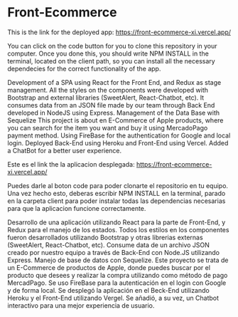 # Front-Ecommerce

This is the link for the deployed app: https://front-ecommerce-xi.vercel.app/

You can click on the code button for you to clone this repository in your computer. Once you done this, you should write NPM INSTALL in the terminal, located on the client path, so you can install all the necessary dependecies for the correct functionality of the app.

Development of a SPA using React for the Front End, and Redux as stage management. All the styles on the components were developed with Bootstrap and external libraries (SweetAlert, React-Chatbot, etc). 
It consumes data from an JSON file made by our team through Back End developed in NodeJS using Express.
Management of the Data Base with Sequelize
This project is about en E-Commerce of Apple products, where you can search for the item you want and buy it using MercadoPago payment method. Using FireBase for the authentication for Google and local login. Deployed Back-End using Heroku and Front-End using Vercel. Added a ChatBot for a better user experience.

Este es el link the la aplicacion desplegada: https://front-ecommerce-xi.vercel.app/

Puedes darle al boton code para poder clonarte el repositorio en tu equipo. Una vez hecho esto, deberas escribir NPM INSTALL en la terminal, parado en la carpeta client para poder instalar todas las dependencias necesarias para que la aplicacion funcione correctamente.

Desarrollo de una aplicación utilizando React para la parte de Front-End, y Redux para el manejo de los estados. Todos los estilos en los componentes fueron desarrollados utilizando Bootstrap y otras librerias externas (SweetAlert, React-Chatbot, etc).
Consume data de un archivo JSON creado por nuestro equipo a través de Back-End con Node.JS utilizando Express.
Manejo de base de datos con Sequelize.
Este proyecto se trata de un E-Commerce de productos de Apple, donde puedes buscar por el producto que desees y realizar la compra utilizando como método de pago MercadPago. Se uso FireBase para la autenticación en el login con Google y de forma local.
Se desplegó la aplicación en el Beck-End utilizando Heroku y el Front-End utilizando Vergel.
Se añadió, a su vez, un Chatbot interactivo para una mejor experiencia de usuario.
